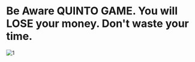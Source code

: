 # Be Aware QUINTO GAME. You will LOSE your money. Don't waste your time.


![1](https://github.com/user-attachments/assets/1aedbad8-ebc0-4d35-b324-017d780a5c6d)

